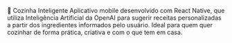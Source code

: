🍳 Cozinha Inteligente
Aplicativo mobile desenvolvido com React Native, que utiliza Inteligência Artificial da OpenAI para sugerir receitas personalizadas a partir dos ingredientes informados pelo usuário. Ideal para quem quer cozinhar de forma prática, criativa e com o que tem em casa.
